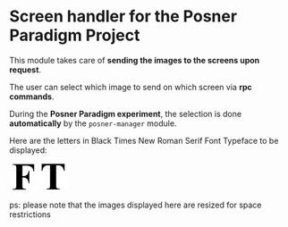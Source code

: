 Screen handler for the Posner Paradigm Project
==========================

This module takes care of **sending the images to the screens upon request**.

The user can select which image to send on which screen via **rpc commands**.

During the **Posner Paradigm experiment**, the selection is done **automatically** by the `posner-manager` module.

Here are the letters in Black Times New Roman Serif Font Typeface to be displayed:

<img src="app/conf/letterF.jpg" width="50">
<img src="app/conf/letterT.jpg" width="50">

ps: please note that the images displayed here are resized for space restrictions
